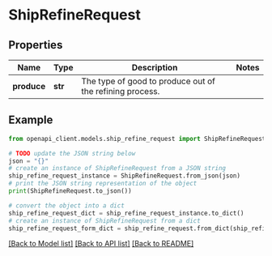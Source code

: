 # ShipRefineRequest


## Properties

Name | Type | Description | Notes
------------ | ------------- | ------------- | -------------
**produce** | **str** | The type of good to produce out of the refining process. | 

## Example

```python
from openapi_client.models.ship_refine_request import ShipRefineRequest

# TODO update the JSON string below
json = "{}"
# create an instance of ShipRefineRequest from a JSON string
ship_refine_request_instance = ShipRefineRequest.from_json(json)
# print the JSON string representation of the object
print(ShipRefineRequest.to_json())

# convert the object into a dict
ship_refine_request_dict = ship_refine_request_instance.to_dict()
# create an instance of ShipRefineRequest from a dict
ship_refine_request_form_dict = ship_refine_request.from_dict(ship_refine_request_dict)
```
[[Back to Model list]](../README.md#documentation-for-models) [[Back to API list]](../README.md#documentation-for-api-endpoints) [[Back to README]](../README.md)



